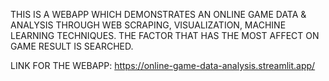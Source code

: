 THIS IS A WEBAPP WHICH DEMONSTRATES AN ONLINE GAME DATA & ANALYSIS THROUGH WEB SCRAPING, VISUALIZATION, MACHINE LEARNING TECHNIQUES. THE FACTOR THAT HAS THE MOST AFFECT ON GAME RESULT IS SEARCHED.

LINK FOR THE WEBAPP: https://online-game-data-analysis.streamlit.app/
